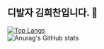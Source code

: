 ## 디발자 김희찬입니다. 👋

<!--
**76Dosu/76Dosu** is a ✨ _special_ ✨ repository because its `README.md` (this file) appears on your GitHub profile.

Here are some ideas to get you started:

- 🔭 I’m currently working on ...
- 🌱 I’m currently learning ...
- 👯 I’m looking to collaborate on ...
- 🤔 I’m looking for help with ...
- 💬 Ask me about ...
- 📫 How to reach me: ...
- 😄 Pronouns: ...
- ⚡ Fun fact: ...
-->

[![Top Langs](https://github-readme-stats.vercel.app/api/top-langs/?username=76Dosu)](https://github.com/anuraghazra/github-readme-stats)<br>
![Anurag's GitHub stats](https://github-readme-stats.vercel.app/api?username=76Dosu&show_icons=true&theme=radical)

